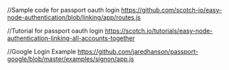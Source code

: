 //Sample code for passport oauth login
https://github.com/scotch-io/easy-node-authentication/blob/linking/app/routes.js

//Tutorial for passport oauth login
https://scotch.io/tutorials/easy-node-authentication-linking-all-accounts-together

//Google Login Example
https://github.com/jaredhanson/passport-google/blob/master/examples/signon/app.js